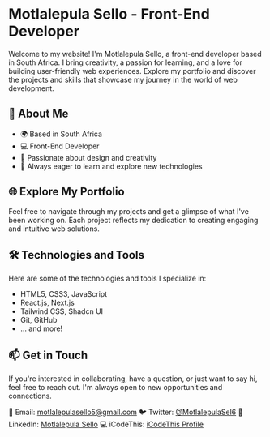 # Motlalepula Sello - Front-End Developer

Welcome to my website! I'm Motlalepula Sello, a front-end developer based in South Africa. I bring creativity, a passion for learning, and a love for building user-friendly web experiences. Explore my portfolio and discover the projects and skills that showcase my journey in the world of web development.

## 🚀 About Me

- 🌍 Based in South Africa
- 💻 Front-End Developer
- 🎨 Passionate about design and creativity
- 🚀 Always eager to learn and explore new technologies

## 🌐 Explore My Portfolio

Feel free to navigate through my projects and get a glimpse of what I've been working on. Each project reflects my dedication to creating engaging and intuitive web solutions.

## 🛠️ Technologies and Tools

Here are some of the technologies and tools I specialize in:

- HTML5, CSS3, JavaScript
- React.js, Next.js
- Tailwind CSS, Shadcn UI
- Git, GitHub
- ... and more!

## 📫 Get in Touch

If you're interested in collaborating, have a question, or just want to say hi, feel free to reach out. I'm always open to new opportunities and connections.

📧 Email: [motlalepulasello5@gmail.com](mailto:your.motlalepula@gmail.com)
🐦 Twitter: [@MotlalepulaSel6](https://twitter.com/MotlalepulaSel6)
💼 LinkedIn: [Motlalepula Sello](https://www.linkedin.com/in/motlalepula-sello-37956813a/)
💻 iCodeThis: [iCodeThis Profile](https://www.icodethis.com/Motlakz)
